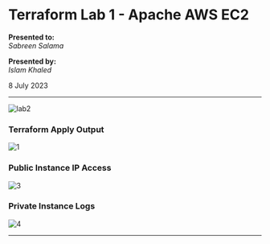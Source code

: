 # Terraform Lab 1 - Apache AWS EC2

**Presented to:**    
_Sabreen Salama_    

**Presented by:**   
_Islam Khaled_    

8 July 2023

-----------------------------------------
![lab2](https://github.com/eslamkhaled560/terraform-bastion-server/assets/54172897/172ba1d3-a2f2-421e-8734-a81b60b7f39f)

### Terraform Apply Output

![1](https://github.com/eslamkhaled560/terraform-bastion-server/assets/54172897/f51c7164-b0d1-44dd-baf4-9c5912db77d6)

### Public Instance IP Access
![3](https://github.com/eslamkhaled560/terraform-bastion-server/assets/54172897/adc76ba8-dae2-424c-b4f9-02daf58062ec)

### Private Instance Logs
![4](https://github.com/eslamkhaled560/terraform-bastion-server/assets/54172897/ee432694-6e5d-46f8-8a02-e07e62a37b62)

-----------------------------------------

